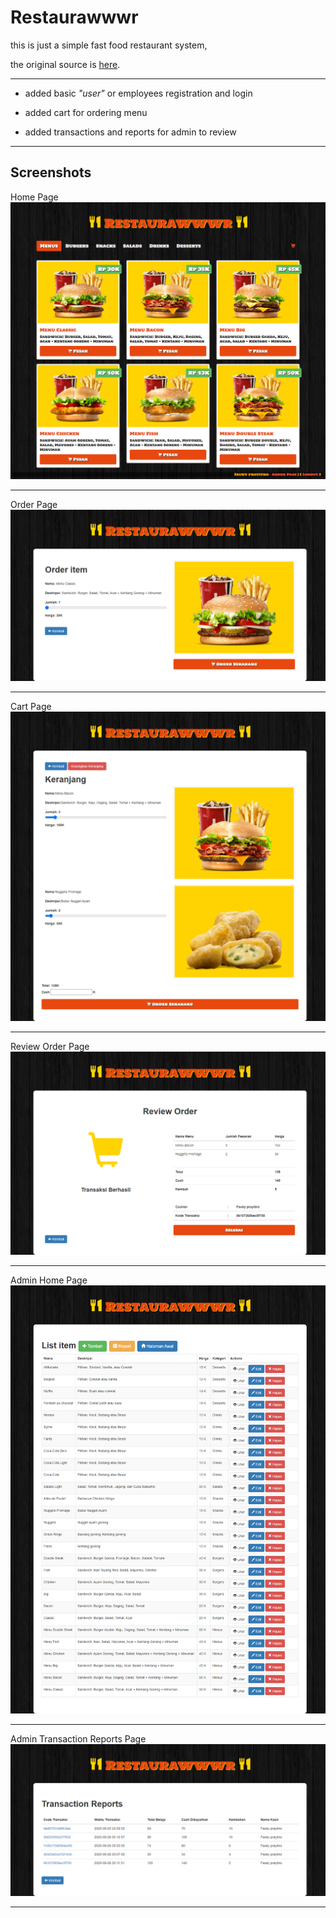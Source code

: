 # **Restaurawwwr**

this is just a simple fast food restaurant system, 

the original source is [here](https://github.com/thamoui/burgerCode).

<hr>

- added basic *"user"* or employees registration and login

- added cart for ordering menu

- added transactions and reports for admin to review

<hr>


## Screenshots



Home Page
![](screenshot/shot2.png)

<hr>

Order Page
![](screenshot/shot3.png)

<hr>

Cart Page
![](screenshot/shot4.png)

<hr>

Review Order Page
![](screenshot/shot5.png)

<hr>

Admin Home Page
![](screenshot/shot1.png)

<hr>

Admin Transaction Reports Page
![](screenshot/shot6.png)


<hr>
